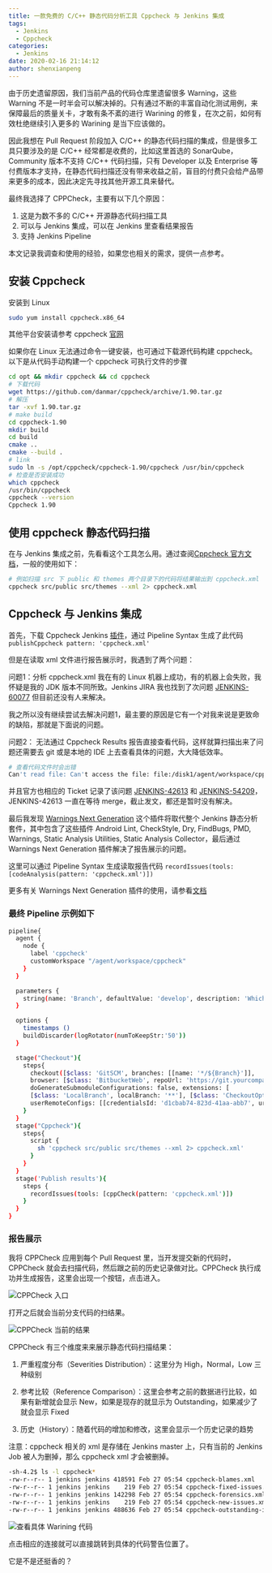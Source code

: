 ```yaml
---
title: 一款免费的 C/C++ 静态代码分析工具 Cppcheck 与 Jenkins 集成
tags:
  - Jenkins
  - Cppcheck
categories:
  - Jenkins
date: 2020-02-16 21:14:12
author: shenxianpeng
---
```


由于历史遗留原因，我们当前产品的代码仓库里遗留很多 Warning，这些 Warning 不是一时半会可以解决掉的。只有通过不断的丰富自动化测试用例，来保障最后的质量关卡，才敢有条不紊的进行 Warining 的修复，在次之前，如何有效杜绝继续引入更多的 Warining 是当下应该做的。

<!-- more -->

因此我想在 Pull Request 阶段加入 C/C++ 的静态代码扫描的集成，但是很多工具只要涉及的是 C/C++ 经常都是收费的，比如这里首选的 SonarQube，Community 版本不支持 C/C++ 代码扫描，只有 Developer 以及 Enterprise 等付费版本才支持，在静态代码扫描还没有带来收益之前，盲目的付费只会给产品带来更多的成本，因此决定先寻找其他开源工具来替代。

最终我选择了 CPPCheck，主要有以下几个原因：

1. 这是为数不多的 C/C++ 开源静态代码扫描工具
2. 可以与 Jenkins 集成，可以在 Jenkins 里查看结果报告
3. 支持 Jenkins Pipeline

本文记录我调查和使用的经验，如果您也相关的需求，提供一点参考。

## 安装 Cppcheck

安装到 Linux

```bash
sudo yum install cppcheck.x86_64
```

其他平台安装请参考 cppcheck [官网](http://cppcheck.sourceforge.net/)

如果你在 Linux 无法通过命令一键安装，也可通过下载源代码构建 cppcheck。以下是从代码手动构建一个 cppcheck 可执行文件的步骤

```bash
cd opt && mkdir cppcheck && cd cppcheck
# 下载代码
wget https://github.com/danmar/cppcheck/archive/1.90.tar.gz
# 解压
tar -xvf 1.90.tar.gz
# make build
cd cppcheck-1.90
mkdir build
cd build
cmake ..
cmake --build .
# link
sudo ln -s /opt/cppcheck/cppcheck-1.90/cppcheck /usr/bin/cppcheck
# 检查是否安装成功
which cppcheck
/usr/bin/cppcheck
cppcheck --version
Cppcheck 1.90
```

## 使用 cppcheck 静态代码扫描

在与 Jenkins 集成之前，先看看这个工具怎么用。通过查阅[Cppcheck 官方文档](http://cppcheck.sourceforge.net/manual.pdf)，一般的使用如下：

```bash
# 例如扫描 src 下 public 和 themes 两个目录下的代码将结果输出到 cppcheck.xml
cppcheck src/public src/themes --xml 2> cppcheck.xml
```

## Cppcheck 与 Jenkins 集成

首先，下载 Cppcheck Jenkins [插件](https://plugins.jenkins.io/cppcheck/)，通过 Pipeline Syntax 生成了此代码 `publishCppcheck pattern: 'cppcheck.xml'`

但是在读取 xml 文件进行报告展示时，我遇到了两个问题：

问题1：分析 cppcheck.xml 我在有的 Linux 机器上成功，有的机器上会失败，我怀疑是我的 JDK 版本不同所致。Jenkins JIRA 我也找到了次问题 [JENKINS-60077](https://issues.jenkins-ci.org/browse/JENKINS-60077) 但目前还没有人来解决。

我之所以没有继续尝试去解决问题1，最主要的原因是它有一个对我来说是更致命的缺陷，那就是下面说的问题。

问题2： 无法通过 Cppcheck Results 报告直接查看代码，这样就算扫描出来了问题还需要去 git 或是本地的 IDE 上去查看具体的问题，大大降低效率。

```bash
# 查看代码文件时会出错
Can't read file: Can't access the file: file:/disk1/agent/workspace/cppcheck-ud113/src/public/dummy/err_printf.c
```

并且官方也相应的 Ticket 记录了该问题 [JENKINS-42613](https://issues.jenkins-ci.org/browse/JENKINS-42613) 和 [JENKINS-54209](https://issues.jenkins-ci.org/browse/JENKINS-54209)，JENKINS-42613 一直在等待 merge，截止发文，都还是暂时没有解决。

最后我发现 [Warnings Next Generation](https://plugins.jenkins.io/warnings-ng/) 这个插件将取代整个 Jenkins 静态分析套件，其中包含了这些插件 Android Lint, CheckStyle, Dry, FindBugs, PMD, Warnings, Static Analysis Utilities, Static Analysis Collector，最后通过 Warnings Next Generation 插件解决了报告展示的问题。

这里可以通过 Pipeline Syntax 生成读取报告代码 `recordIssues(tools: [codeAnalysis(pattern: 'cppcheck.xml')])`

更多有关 Warnings Next Generation 插件的使用，请参看[文档](https://github.com/jenkinsci/warnings-ng-plugin/blob/master/doc/Documentation.md)

### 最终 Pipeline 示例如下

```bash
pipeline{
  agent {
    node {
      label 'cppcheck'
      customWorkspace "/agent/workspace/cppcheck"
    }
  }

  parameters {
    string(name: 'Branch', defaultValue: 'develop', description: 'Which branch do you want to do cppcheck?')
  }

  options {
    timestamps ()
    buildDiscarder(logRotator(numToKeepStr:'50'))
  }

  stage("Checkout"){
    steps{
      checkout([$class: 'GitSCM', branches: [[name: '*/${Branch}']],
      browser: [$class: 'BitbucketWeb', repoUrl: 'https://git.yourcompany.com/projects/repos/cppcheck-example/browse'],
      doGenerateSubmoduleConfigurations: false, extensions: [
      [$class: 'LocalBranch', localBranch: '**'], [$class: 'CheckoutOption', timeout: 30], [$class: 'CloneOption', depth: 1, noTags: false, reference: '', shallow: true,   timeout: 30]], submoduleCfg: [],
      userRemoteConfigs: [[credentialsId: 'd1cbab74-823d-41aa-abb7', url: 'https://git.yourcompany.com/scm/cppcheck-example.git']]])
    }
  }
  stage("Cppcheck"){
    steps{
      script {
        sh 'cppcheck src/public src/themes --xml 2> cppcheck.xml'
      }
    }
  }
  stage('Publish results'){
    steps {
      recordIssues(tools: [cppCheck(pattern: 'cppcheck.xml')])
    }
  }
}
```

### 报告展示

我将 CPPCheck 应用到每个 Pull Request 里，当开发提交新的代码时，CPPCheck 就会去扫描代码，然后跟之前的历史记录做对比。CPPCheck 执行成功并生成报告，这里会出现一个按钮，点击进入。

![CPPCheck 入口](cppcheck/cppcheck-icon.png)

打开之后就会当前分支代码的扫结果。

![CPPCheck 当前的结果](cppcheck/cppcheck-view.png)

CPPCheck 有三个维度来来展示静态代码扫描结果：

1. 严重程度分布（Severities Distribution）：这里分为 High，Normal，Low 三种级别

2. 参考比较（Reference Comparison）：这里会参考之前的数据进行比较，如果有新增就会显示 New，如果是现存的就显示为 Outstanding，如果减少了就会显示 Fixed

3. 历史（History）：随着代码的增加和修改，这里会显示一个历史记录的趋势

注意：cppcheck 相关的 xml 是存储在 Jenkins master 上，只有当前的 Jenkins Job 被人为删掉，那么 cppcheck xml 才会被删掉。

```bash
-sh-4.2$ ls -l cppcheck*
-rw-r--r-- 1 jenkins jenkins 418591 Feb 27 05:54 cppcheck-blames.xml
-rw-r--r-- 1 jenkins jenkins    219 Feb 27 05:54 cppcheck-fixed-issues.xml
-rw-r--r-- 1 jenkins jenkins 142298 Feb 27 05:54 cppcheck-forensics.xml
-rw-r--r-- 1 jenkins jenkins    219 Feb 27 05:54 cppcheck-new-issues.xml
-rw-r--r-- 1 jenkins jenkins 488636 Feb 27 05:54 cppcheck-outstanding-issues.xml
```

![查看具体 Warining 代码](cppcheck/cppcheck-code.png)

点击相应的连接就可以直接跳转到具体的代码警告位置了。

它是不是还挺香的？
